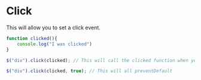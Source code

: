 # Click

This will allow you to set a click event.

```javascript
function clicked(){
    console.log("I was clicked")
}

$("div").click(clicked); // This will call the clicked function when you click on a div

$("div").click(clicked, true); // This will all preventDefault
```



